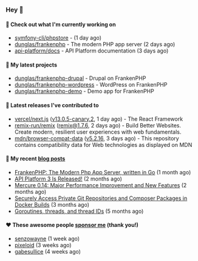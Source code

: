 ### Hey 👋

#### 👷 Check out what I'm currently working on

- [symfony-cli/phpstore](https://github.com/symfony-cli/phpstore) -  (1 day ago)
- [dunglas/frankenphp](https://github.com/dunglas/frankenphp) - The modern PHP app server (2 days ago)
- [api-platform/docs](https://github.com/api-platform/docs) - API Platform documentation (3 days ago)

#### 🌱 My latest projects

- [dunglas/frankenphp-drupal](https://github.com/dunglas/frankenphp-drupal) - Drupal on FrankenPHP
- [dunglas/frankenphp-wordpress](https://github.com/dunglas/frankenphp-wordpress) - WordPress on FrankenPHP
- [dunglas/frankenphp-demo](https://github.com/dunglas/frankenphp-demo) - Demo app for FrankenPHP

#### 🔭 Latest releases I've contributed to

- [vercel/next.js](https://github.com/vercel/next.js) ([v13.0.5-canary.2](https://github.com/vercel/next.js/releases/tag/v13.0.5-canary.2), 1 day ago) - The React Framework
- [remix-run/remix](https://github.com/remix-run/remix) ([remix@1.7.6](https://github.com/remix-run/remix/releases/tag/remix%401.7.6), 2 days ago) - Build Better Websites. Create modern, resilient user experiences with web fundamentals.
- [mdn/browser-compat-data](https://github.com/mdn/browser-compat-data) ([v5.2.16](https://github.com/mdn/browser-compat-data/releases/tag/v5.2.16), 3 days ago) - This repository contains compatibility data for Web technologies as displayed on MDN

#### 📜 My recent [blog posts](https://dunglas.fr)

- [FrankenPHP: The Modern Php App Server, written in Go](https://dunglas.dev/2022/10/frankenphp-the-modern-php-app-server-written-in-go/) (1 month ago)
- [API Platform 3 Is Released!](https://dunglas.dev/2022/09/api-platform-3-is-released/) (2 months ago)
- [Mercure 0.14: Major Performance Improvement and New Features](https://dunglas.dev/2022/09/mercure-0-14/) (2 months ago)
- [Securely Access Private Git Repositories and Composer Packages in Docker Builds](https://dunglas.dev/2022/08/securely-access-private-git-repositories-and-composer-packages-in-docker-builds/) (3 months ago)
- [Goroutines, threads, and thread IDs](https://dunglas.dev/2022/05/goroutines-threads-and-thread-ids/) (5 months ago)

#### ❤️ These awesome people [sponsor me](https://github.com/sponsors/dunglas) (thank you!)

- [senzowayne](https://github.com/senzowayne) (1 week ago)
- [pixeloid](https://github.com/pixeloid) (3 weeks ago)
- [gabesullice](https://github.com/gabesullice) (4 weeks ago)
